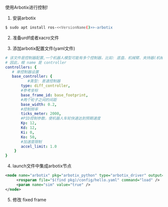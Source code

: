 使用Arbotix进行控制!

1. 安装arbotix

```bash
$ sudo apt install ros-<<VersionName()>>-arbotix
```

2. 准备urdf或者xacro文件

3. 添加arbotix配置文件(yaml文件)

```yaml
# 该文件是控制器配置,一个机器人模型可能有多个控制器，比如: 底盘、机械臂、夹持器(机械手)....
# 因此，根 name 是 controller
controllers: {
   # 单控制器设置
   base_controller: {
          #类型: 差速控制器
       type: diff_controller,
       #参考坐标
       base_frame_id: base_footprint, 
       #两个轮子之间的间距
       base_width: 0.2,
       #控制频率
       ticks_meter: 2000, 
       #PID控制参数，使机器人车轮快速达到预期速度
       Kp: 12, 
       Kd: 12, 
       Ki: 0, 
       Ko: 50, 
       #加速度限制
       accel_limit: 1.0 
    }
}

```

4. launch文件中集成arbotix节点

```xml
<node name="arbotix" pkg="arbotix_python" type="arbotix_driver" output="screen">
     <rosparam file="$(find pkg)/config/hello.yaml" command="load" />
     <param name="sim" value="true" />
</node>
```

5. 修改 fixed frame

